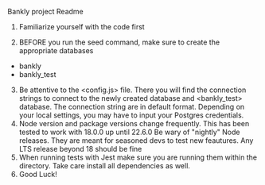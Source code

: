 Bankly project Readme

1. Familiarize yourself with the code first

2. BEFORE you run the seed command, make sure to create the appropriate databases
 - bankly
 - bankly_test

3. Be attentive to the <config.js> file. There you will find the connection strings to connect to the newly created <bankly> database and <bankly_test> database. The connection string are in default format. Depending on your local settings, you may have to input your Postgres credentials.
4. Node version and package versions change frequently. This has been tested to work with 18.0.0 up until 22.6.0  Be wary of "nightly" Node releases. They are meant for seasoned devs to test new feautures. Any LTS release beyond 18 should be fine
5. When running tests with Jest make sure you are running them within the <bankly> directory. Take care install all dependencies as well.
6. Good Luck!

